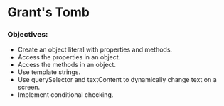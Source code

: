 # Grant's Tomb

### Objectives:
- Create an object literal with properties and methods.
- Access the properties in an object.
- Access the methods in an object.
- Use template strings.
- Use querySelector and textContent to dynamically change text on a screen.
- Implement conditional checking.